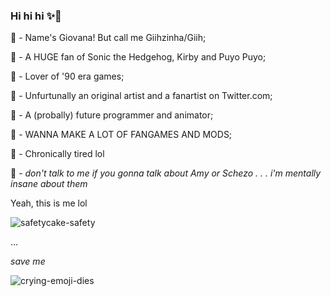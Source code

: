  ### Hi hi hi ✨💙

🌙 - Name's Giovana! But call me Giihzinha/Giih;

🌙 - A HUGE fan of Sonic the Hedgehog, Kirby and Puyo Puyo;

🌙 - Lover of '90 era games;

🌙 - Unfurtunally an original artist and a fanartist on Twitter.com;

🌙 - A (probally) future programmer and animator;

🌙 - WANNA MAKE A LOT OF FANGAMES AND MODS;

🌙 - Chronically tired lol 

🌙 - _don't talk to me if you gonna talk about Amy or Schezo . . . i'm mentally insane about them_



 Yeah, this is me lol

![safetycake-safety](https://github.com/Giihzinha/Giih/assets/170665928/a005cace-2c47-4cf2-8b11-3ba28f620de8)


...



_save me_

![crying-emoji-dies](https://github.com/Giihzinha/Giih/assets/170665928/b8bbd3ca-989f-452c-913b-3fba058ffd8e)



